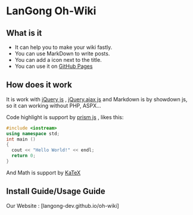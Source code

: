 # LanGong Oh-Wiki

## What is it

- It can help you to make your wiki fastly.
- You can use MarkDown to write posts.
- You can add a icon next to the title.
- You can use it on [GitHub Pages](https://pages.github.io)

## How does it work

It is work with [jQuery js](https://jquery.com) , [jQuery.ajax js](https://github.com/github/fetch) and Markdown is by showdown js, so it can working without PHP, ASPX...


Code highlight is support by [prism js](https://primsjs.com) , likes this:

```cpp
#include <iostream>
using namespace std;
int main ()
{
  cout << "Hello World!" << endl;
  return 0;
}
```

And Math is support by [KaTeX](katex.org)

## Install Guide/Usage Guide

Our Website : [langong-dev.github.io/oh-wiki]

